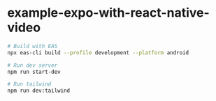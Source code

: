 # example-expo-with-react-native-video

```sh
# Build with EAS
npx eas-cli build --profile development --platform android

# Run dev server
npm run start-dev

# Run tailwind
npm run dev:tailwind
```
